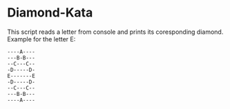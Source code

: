 # Diamond-Kata

This script reads a letter from console and prints its coresponding diamond.
Example for the letter E:
    

    ----A----
    ---B-B---
    --C---C--
    -D-----D-
    E-------E
    -D-----D-
    --C---C--
    ---B-B---
    ----A----